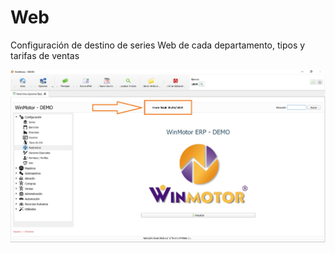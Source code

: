 # Web

Configuración de destino de series Web de cada departamento, tipos y tarifas de ventas

![](../../../.gitbook/assets/image%20%28327%29.png)

